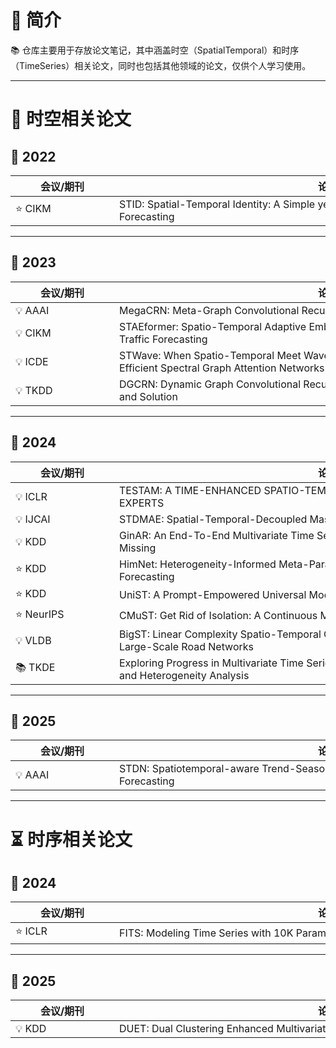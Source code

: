 # 🏰 **简介**  
📚 仓库主要用于存放论文笔记，其中涵盖时空（SpatialTemporal）和时序（TimeSeries）相关论文，同时也包括其他领域的论文，仅供个人学习使用。

---

# 🌌 时空相关论文

## 📅 2022
| <div style="width:150px">会议/期刊 | <div style="width:700px">论文标题 | <div style="width:60px">链接 |
|------------------------------------|------------------------------------|------------------------------|
| ⭐ CIKM                            | <div style="width:700px">STID: Spatial-Temporal Identity: A Simple yet Effective Baseline for Multivariate Time Series Forecasting</div> | [📒](Spatial-Temporal/2022_CIKM_STID.md) |

---

## 📅 2023
| <div style="width:150px">会议/期刊 | <div style="width:700px">论文标题 | <div style="width:60px">链接 |
|------------------------------------|------------------------------------|------------------------------|
| 💡 AAAI                           | <div style="width:700px">MegaCRN: Meta-Graph Convolutional Recurrent Network for Spatio-Temporal Modeling</div> | [📒](Spatial-Temporal/2023_AAAI_MegaCRN.md) |
| 💡 CIKM                           | <div style="width:700px">STAEformer: Spatio-Temporal Adaptive Embedding Makes Vanilla Transformer SOTA for Traffic Forecasting</div> | [📒](Spatial-Temporal/2023_CIKM_STAEformer.md) |
| 💡 ICDE                           | <div style="width:700px">STWave: When Spatio-Temporal Meet Wavelets: Disentangled Traffic Forecasting via Efficient Spectral Graph Attention Networks</div> | [📒](Spatial-Temporal/2023_ICDE_STWave.md) |
| 💡 TKDD                           | <div style="width:700px">DGCRN: Dynamic Graph Convolutional Recurrent Network for Traffic Prediction: Benchmark and Solution</div> | [📒](Spatial-Temporal/2023_TKDD_DGCRN.md) |

---

## 📅 2024
| <div style="width:150px">会议/期刊 | <div style="width:700px">论文标题 | <div style="width:60px">链接 |
|------------------------------------|------------------------------------|------------------------------|
| 💡 ICLR                           | <div style="width:700px">TESTAM: A TIME-ENHANCED SPATIO-TEMPORAL ATTENTION MODEL WITH MIXTURE OF EXPERTS</div> | [📒](Spatial-Temporal/2024_ICLR_TESTAM.md) |
| 💡 IJCAI                          | <div style="width:700px">STDMAE: Spatial-Temporal-Decoupled Masked Pre-training for Spatiotemporal Forecasting</div> | [📒](Spatial-Temporal/2024_IJCAI_STDMAE.md) |
| 💡 KDD                            | <div style="width:700px">GinAR: An End-To-End Multivariate Time Series Forecasting Model Suitable for Variable Missing</div> | [📒](Spatial-Temporal/2024_KDD_GinAR.md) |
| ⭐ KDD                            | <div style="width:700px">HimNet: Heterogeneity-Informed Meta-Parameter Learning for Spatiotemporal Time Series Forecasting</div> | [📒](Spatial-Temporal/2024_KDD_HimNet.md) |
| ⭐ KDD                            | <div style="width:700px">UniST: A Prompt-Empowered Universal Model for Urban Spatio-Temporal Prediction</div> | [📒](Spatial-Temporal/2024_KDD_UniST.md) |
| ⭐ NeurIPS                        | <div style="width:700px">CMuST: Get Rid of Isolation: A Continuous Multi-task Spatio-Temporal Learning Framework</div> | [📒](Spatial-Temporal/2024_NeurIPS_CMuST.md) |
| 💡 VLDB                           | <div style="width:700px">BigST: Linear Complexity Spatio-Temporal Graph Neural Network for Traffic Forecasting on Large-Scale Road Networks</div> | [📒](Spatial-Temporal/2024_VLDB_BigST.md) |
| 📚 TKDE                           | <div style="width:700px">Exploring Progress in Multivariate Time Series Forecasting: Comprehensive Benchmarking and Heterogeneity Analysis</div> | [📒](Spatial-Temporal/2024_TKDE_BasicTS.md) |

---

## 📅 2025
| <div style="width:150px">会议/期刊 | <div style="width:700px">论文标题 | <div style="width:60px">链接 |
|------------------------------------|------------------------------------|------------------------------|
| 💡 AAAI                           | <div style="width:700px">STDN: Spatiotemporal-aware Trend-Seasonality Decomposition Network for Traffic Flow Forecasting</div> | [📒](Spatial-Temporal/2025_AAAI_STDN.md) |

---

# ⏳ 时序相关论文

## 📅 2024
| <div style="width:150px">会议/期刊 | <div style="width:700px">论文标题 | <div style="width:60px">链接 |
|------------------------------------|------------------------------------|------------------------------|
| ⭐ ICLR                           | <div style="width:700px">FITS: Modeling Time Series with 10K Parameters</div> | [📒](Time-Series/2024_ICLR_FITS.md) |

---

## 📅 2025
| <div style="width:150px">会议/期刊 | <div style="width:700px">论文标题 | <div style="width:60px">链接 |
|------------------------------------|------------------------------------|------------------------------|
| 💡 KDD                            | <div style="width:700px">DUET: Dual Clustering Enhanced Multivariate Time Series Forecasting</div> | [📒](Time-Series/2025_KDD_DUET.md) |

